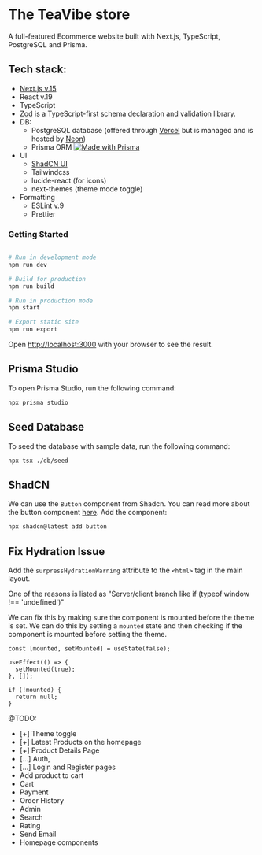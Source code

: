 # The TeaVibe store

A full-featured Ecommerce website built with Next.js, TypeScript, PostgreSQL and Prisma.

## Tech stack:

- [Next.js v.15](https://nextjs.org/docs)
- React v.19
- TypeScript
- [Zod](https://zod.dev) is a TypeScript-first schema declaration and validation library.
- DB:
  - PostgreSQL database (offered through [Vercel](https://vercel.com/docs/storage/vercel-postgres) but is managed and is hosted by [Neon](https://neon.tech))
  - Prisma ORM [![Made with Prisma](http://made-with.prisma.io/indigo.svg)](https://prisma.io)
- UI
  - [ShadCN UI](https://ui.shadcn.com/docs)
  - Tailwindcss
  - lucide-react (for icons)
  - next-themes (theme mode toggle)
- Formatting
  - ESLint v.9
  - Prettier

### Getting Started

```bash

# Run in development mode
npm run dev

# Build for production
npm run build

# Run in production mode
npm start

# Export static site
npm run export
```

Open [http://localhost:3000](http://localhost:3000) with your browser to see the result.

## Prisma Studio

To open Prisma Studio, run the following command:

```bash
npx prisma studio
```

## Seed Database

To seed the database with sample data, run the following command:

```bash
npx tsx ./db/seed
```

## ShadCN

We can use the `Button` component from Shadcn. You can read more about the button component [here](https://ui.shadcn.com/docs/components/button). Add the component:

```bash
npx shadcn@latest add button
```

## Fix Hydration Issue

Add the `surpressHydrationWarning` attribute to the `<html>` tag in the main layout.

One of the reasons is listed as "Server/client branch like if (typeof window !== 'undefined')"

We can fix this by making sure the component is mounted before the theme is set. We can do this by setting a `mounted` state and then checking if the component is mounted before setting the theme.

```tsx
const [mounted, setMounted] = useState(false);

useEffect(() => {
  setMounted(true);
}, []);

if (!mounted) {
  return null;
}
```

@TODO:

- [+] Theme toggle
- [+] Latest Products on the homepage
- [+] Product Details Page
- [...] Auth,
- [...] Login and Register pages
- Add product to cart
- Cart
- Payment
- Order History
- Admin
- Search
- Rating
- Send Email
- Homepage components

